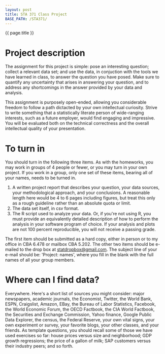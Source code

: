```yaml
---
layout: post
title: STA 371 Class Project
BASE_PATH: /STA371/
---
```

{{ page.title }}


# Project description

The assignment for this project is simple: pose an interesting question; collect a relevant data set; and use the data, in conjuction with the tools we have learned in class, to answer the question you have posed.  Make sure to quantify any uncertainty that arises in answering your question, and to address any shortcomings in the answer provided by your data and analysis.

This assignment is purposely open-ended, allowing you considerable freedom to follow a path dictacted by your own intellectual curiosity.  Strive to write something that a statistically literate person of wide-ranging interests, such as a future employer, would find engaging and impressive.  You will be evaluated both on the technical correctness and the overall intellectual quality of your presentation.   


# To turn in

You should turn in the following three items.  As with the homeworks, you may work in groups of 4 people or fewer, or you may turn in your own project.  If you work in a group, only one set of these items, bearing all of your names, needs to be turned in.

1. A written project report that describes your question, your data sources, your methodological approach, and your conclusions.  A reasonable length here would be 4 to 6 pages including figures, but treat this only as a rough guideline rather than an absolute quota or limit.
2. The data set itself, in csv format.
3. The R script used to analyze your data.  Or, if you're not using R, you must provide an equivalently detailed description of how to perform the analysis in your software program of choice.  If your analysis and plots are not 100 percent reproducible, you will not receive a passing grade.

The first item should be submitted as a hard copy, either in person or to my office in CBA 6.478 or mailbox CBA 5.202.  The other two items should be e-mailed to the drop box at <statdropbox@gmail.com>.  The subject line of your e-mail should be: 'Project: names', where you fill in the blank with the full names of all your group members.


# Where can I find data?

Everywhere.  Here's a short list of sources you might consider: major newspapers, academic journals, the Economist, Twitter, the World Bank, ESPN, Craigslist, Amazon, EBay, the Bureau of Labor Statistics, Facebook, the World Economic Forum, the OECD Factbook, the CIA World Factbook, the Securities and Exchange Commission, Yahoo finance, Google Public Data Explorer, the census, the Federal Reserve, your own vital signs, your own experiment or survey, your favorite blogs, your other classes, and your friends.  As template questions, you should recall some of those we have used exercises so far: house prices versus size and neighborhood; GDP growth regressions; the price of a gallon of milk; SAP customers versus their industry peers; and so forth.

